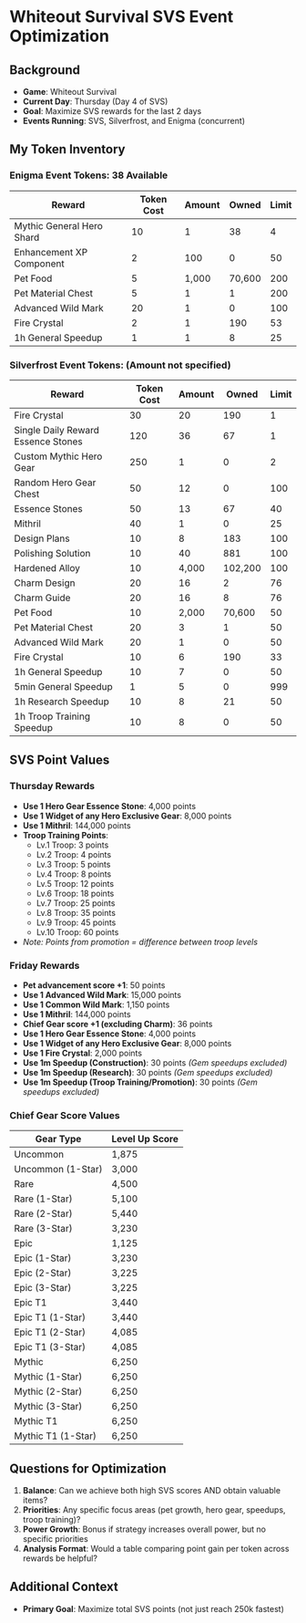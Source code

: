 # Whiteout Survival SVS Event Optimization

## Background
- **Game**: Whiteout Survival
- **Current Day**: Thursday (Day 4 of SVS)
- **Goal**: Maximize SVS rewards for the last 2 days
- **Events Running**: SVS, Silverfrost, and Enigma (concurrent)

## My Token Inventory

### Enigma Event Tokens: 38 Available
| Reward | Token Cost | Amount | Owned | Limit |
|--------|------------|--------|-------|-------|
| Mythic General Hero Shard | 10 | 1 | 38 | 4 |
| Enhancement XP Component | 2 | 100 | 0 | 50 |
| Pet Food | 5 | 1,000 | 70,600 | 200 |
| Pet Material Chest | 5 | 1 | 1 | 200 |
| Advanced Wild Mark | 20 | 1 | 0 | 100 |
| Fire Crystal | 2 | 1 | 190 | 53 |
| 1h General Speedup | 1 | 1 | 8 | 25 |

### Silverfrost Event Tokens: (Amount not specified)
| Reward | Token Cost | Amount | Owned | Limit |
|--------|------------|--------|-------|-------|
| Fire Crystal | 30 | 20 | 190 | 1 |
| Single Daily Reward Essence Stones | 120 | 36 | 67 | 1 |
| Custom Mythic Hero Gear | 250 | 1 | 0 | 2 |
| Random Hero Gear Chest | 50 | 12 | 0 | 100 |
| Essence Stones | 50 | 13 | 67 | 40 |
| Mithril | 40 | 1 | 0 | 25 |
| Design Plans | 10 | 8 | 183 | 100 |
| Polishing Solution | 10 | 40 | 881 | 100 |
| Hardened Alloy | 10 | 4,000 | 102,200 | 100 |
| Charm Design | 20 | 16 | 2 | 76 |
| Charm Guide | 20 | 16 | 8 | 76 |
| Pet Food | 10 | 2,000 | 70,600 | 50 |
| Pet Material Chest | 20 | 3 | 1 | 50 |
| Advanced Wild Mark | 20 | 1 | 0 | 50 |
| Fire Crystal | 10 | 6 | 190 | 33 |
| 1h General Speedup | 10 | 7 | 0 | 50 |
| 5min General Speedup | 1 | 5 | 0 | 999 |
| 1h Research Speedup | 10 | 8 | 21 | 50 |
| 1h Troop Training Speedup | 10 | 8 | 0 | 50 |

## SVS Point Values

### Thursday Rewards
- **Use 1 Hero Gear Essence Stone**: 4,000 points
- **Use 1 Widget of any Hero Exclusive Gear**: 8,000 points
- **Use 1 Mithril**: 144,000 points
- **Troop Training Points**:
  - Lv.1 Troop: 3 points
  - Lv.2 Troop: 4 points
  - Lv.3 Troop: 5 points
  - Lv.4 Troop: 8 points
  - Lv.5 Troop: 12 points
  - Lv.6 Troop: 18 points
  - Lv.7 Troop: 25 points
  - Lv.8 Troop: 35 points
  - Lv.9 Troop: 45 points
  - Lv.10 Troop: 60 points
- *Note: Points from promotion = difference between troop levels*

### Friday Rewards
- **Pet advancement score +1**: 50 points
- **Use 1 Advanced Wild Mark**: 15,000 points
- **Use 1 Common Wild Mark**: 1,150 points
- **Use 1 Mithril**: 144,000 points
- **Chief Gear score +1 (excluding Charm)**: 36 points
- **Use 1 Hero Gear Essence Stone**: 4,000 points
- **Use 1 Widget of any Hero Exclusive Gear**: 8,000 points
- **Use 1 Fire Crystal**: 2,000 points
- **Use 1m Speedup (Construction)**: 30 points *(Gem speedups excluded)*
- **Use 1m Speedup (Research)**: 30 points *(Gem speedups excluded)*
- **Use 1m Speedup (Troop Training/Promotion)**: 30 points *(Gem speedups excluded)*

### Chief Gear Score Values
| Gear Type | Level Up Score |
|-----------|----------------|
| Uncommon | 1,875 |
| Uncommon (1-Star) | 3,000 |
| Rare | 4,500 |
| Rare (1-Star) | 5,100 |
| Rare (2-Star) | 5,440 |
| Rare (3-Star) | 3,230 |
| Epic | 1,125 |
| Epic (1-Star) | 3,230 |
| Epic (2-Star) | 3,225 |
| Epic (3-Star) | 3,225 |
| Epic T1 | 3,440 |
| Epic T1 (1-Star) | 3,440 |
| Epic T1 (2-Star) | 4,085 |
| Epic T1 (3-Star) | 4,085 |
| Mythic | 6,250 |
| Mythic (1-Star) | 6,250 |
| Mythic (2-Star) | 6,250 |
| Mythic (3-Star) | 6,250 |
| Mythic T1 | 6,250 |
| Mythic T1 (1-Star) | 6,250 |

## Questions for Optimization

1. **Balance**: Can we achieve both high SVS scores AND obtain valuable items?
2. **Priorities**: Any specific focus areas (pet growth, hero gear, speedups, troop training)?
3. **Power Growth**: Bonus if strategy increases overall power, but no specific priorities
4. **Analysis Format**: Would a table comparing point gain per token across rewards be helpful?

## Additional Context
- **Primary Goal**: Maximize total SVS points (not just reach 250k fastest)